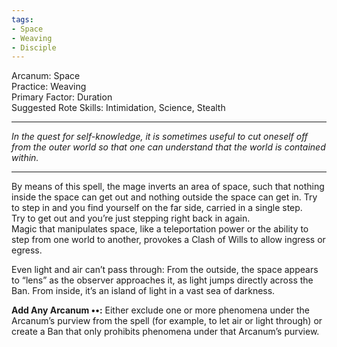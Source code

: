 ```yaml
---
tags:
- Space
- Weaving
- Disciple
---
```


Arcanum: Space\
Practice: Weaving\
Primary Factor: Duration\
Suggested Rote Skills: Intimidation, Science, Stealth

---

_In the quest for self-knowledge, it is sometimes useful to cut oneself off from the outer world so that one can understand that the world is contained within._

---

By means of this spell, the mage inverts an area of space, such that nothing inside the space can get out and nothing outside the space can get in. Try to step in and you find yourself on the far side, carried in a single step.\
Try to get out and you’re just stepping right back in again.\
Magic that manipulates space, like a teleportation power or the ability to step from one world to another, provokes a Clash of Wills to allow ingress or egress.

Even light and air can’t pass through: From the outside, the space appears to “lens” as the observer approaches it, as light jumps directly across the Ban. From inside, it’s an island of light in a vast sea of darkness.

**Add Any Arcanum ••:** Either exclude one or more phenomena under the Arcanum’s purview from the spell (for example, to let air or light through) or create a Ban that only prohibits phenomena under that Arcanum’s purview.